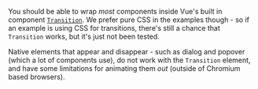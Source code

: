 You should be able to wrap _most_ components inside Vue's built in component [`Transition`](https://vuejs.org/guide/built-ins/transition). We prefer pure CSS in the examples though - so if an example is using CSS for transitions, there's still a chance that `Transition` works, but it's just not been tested.

Native elements that appear and disappear - such as dialog and popover (which a lot of components use), do not work with the `Transition` element, and have some limitations for animating them _out_ (outside of Chromium based browsers).
